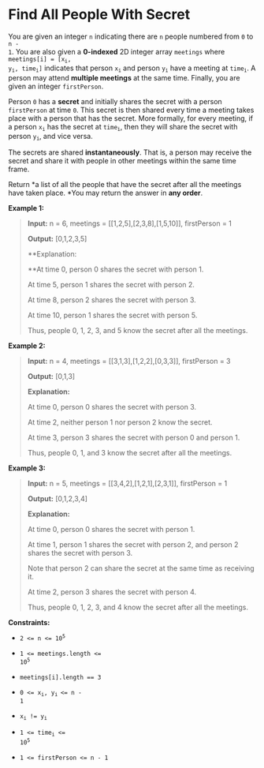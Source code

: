 # Find All People With Secret

You are given an integer <code>n</code> indicating there are <code>n</code> people numbered from <code>0</code> to <code>n - 1</code>. You are also given a **0-indexed** 2D integer array <code>meetings</code> where <code>meetings[i] = [x<sub>i</sub>, y<sub>i</sub>, time<sub>i</sub>]</code> indicates that person <code>x<sub>i</sub></code> and person <code>y<sub>i</sub></code> have a meeting at <code>time<sub>i</sub></code>. A person may attend **multiple meetings** at the same time. Finally, you are given an integer <code>firstPerson</code>.

Person <code>0</code> has a **secret** and initially shares the secret with a person <code>firstPerson</code> at time <code>0</code>. This secret is then shared every time a meeting takes place with a person that has the secret. More formally, for every meeting, if a person <code>x<sub>i</sub></code> has the secret at <code>time<sub>i</sub></code>, then they will share the secret with person <code>y<sub>i</sub></code>, and vice versa.

The secrets are shared **instantaneously**. That is, a person may receive the secret and share it with people in other meetings within the same time frame.

Return *a list of all the people that have the secret after all the meetings have taken place. *You may return the answer in **any order**.


**Example 1:**
>
> **Input:** n = 6, meetings = [[1,2,5],[2,3,8],[1,5,10]], firstPerson = 1
>
> **Output:** [0,1,2,3,5]
>
> **Explanation:
>
> **At time 0, person 0 shares the secret with person 1.
>
> At time 5, person 1 shares the secret with person 2.
>
> At time 8, person 2 shares the secret with person 3.
>
> At time 10, person 1 shares the secret with person 5.​​​​
>
> Thus, people 0, 1, 2, 3, and 5 know the secret after all the meetings.

**Example 2:**
>
> **Input:** n = 4, meetings = [[3,1,3],[1,2,2],[0,3,3]], firstPerson = 3
>
> **Output:** [0,1,3]
>
> **Explanation:**
>
> At time 0, person 0 shares the secret with person 3.
>
> At time 2, neither person 1 nor person 2 know the secret.
>
> At time 3, person 3 shares the secret with person 0 and person 1.
>
> Thus, people 0, 1, and 3 know the secret after all the meetings.

**Example 3:**
>
> **Input:** n = 5, meetings = [[3,4,2],[1,2,1],[2,3,1]], firstPerson = 1
>
> **Output:** [0,1,2,3,4]
>
> **Explanation:**
>
> At time 0, person 0 shares the secret with person 1.
>
> At time 1, person 1 shares the secret with person 2, and person 2 shares the secret with person 3.
>
> Note that person 2 can share the secret at the same time as receiving it.
>
> At time 2, person 3 shares the secret with person 4.
>
> Thus, people 0, 1, 2, 3, and 4 know the secret after all the meetings.


**Constraints:**

- <code>2 &lt;= n &lt;= 10<sup>5</sup></code>

- <code>1 &lt;= meetings.length &lt;= 10<sup>5</sup></code>

- <code>meetings[i].length == 3</code>

- <code>0 &lt;= x<sub>i</sub>, y<sub>i </sub>&lt;= n - 1</code>

- <code>x<sub>i</sub> != y<sub>i</sub></code>

- <code>1 &lt;= time<sub>i</sub> &lt;= 10<sup>5</sup></code>

- <code>1 &lt;= firstPerson &lt;= n - 1</code>
